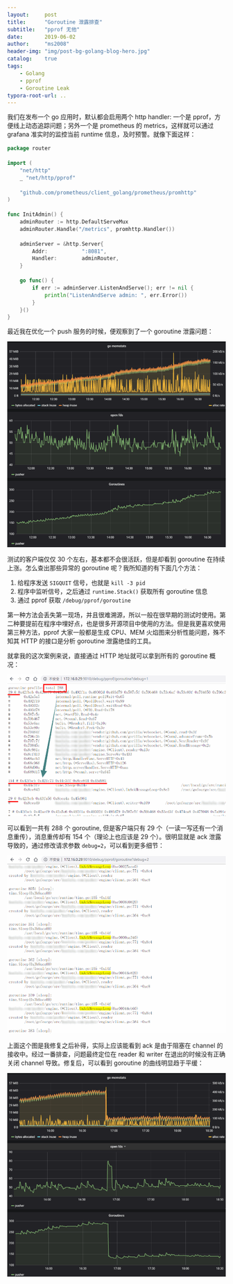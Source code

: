 ```yaml
---
layout:     post
title:      "Goroutine 泄露排查"
subtitle:   "pprof 无他"
date:       2019-06-02
author:     "ms2008"
header-img: "img/post-bg-golang-blog-hero.jpg"
catalog:    true
tags:
    - Golang
    - pprof
    - Goroutine Leak
typora-root-url: ..
---
```


我们在发布一个 go 应用时，默认都会启用两个 http handler: 一个是 pprof，方便线上动态追踪问题；另外一个是 prometheus 的 metrics，这样就可以通过 grafana 准实时的监控当前 runtime 信息，及时预警。就像下面这样：

```go
package router

import (
	"net/http"
	_ "net/http/pprof"

	"github.com/prometheus/client_golang/prometheus/promhttp"
)

func InitAdmin() {
	adminRouter := http.DefaultServeMux
	adminRouter.Handle("/metrics", promhttp.Handler())

    adminServer = &http.Server{
		Addr:           ":8081",
		Handler:        adminRouter,
	}

	go func() {
		if err := adminServer.ListenAndServe(); err != nil {
			println("ListenAndServe admin: ", err.Error())
		}
	}()
}
```

最近我在优化一个 push 服务的时候，便观察到了一个 goroutine 泄露问题：

![](/img/in-post/goroutine-leak/goroutine-leak-1.png)

测试的客户端仅仅 30 个左右，基本都不会很活跃，但是却看到 goroutine 在持续上涨。怎么查出那些异常的 goroutine 呢？我所知道的有下面几个方法：

1. 给程序发送 `SIGQUIT` 信号，也就是 `kill -3 pid`
2. 程序中监听信号，之后通过 `runtime.Stack()` 获取所有 goroutine 信息
3. 通过 pprof 获取 `/debug/pprof/goroutine`

第一种方法会丢失第一现场，并且很难溯源，所以一般在很早期的测试时使用。第二种要提前在程序中埋好点，也是很多开源项目中使用的方法。但是我更喜欢使用第三种方法，pprof 大家一般都是生成 CPU、MEM 火焰图来分析性能问题，殊不知其 HTTP 的接口是分析 goroutine 泄露绝佳的工具。

就拿我的这次案例来说，直接通过 HTTP 地址就可以拿到所有的 goroutine 概况：

![](/img/in-post/goroutine-leak/goroutine-stack-1.png)

可以看到一共有 288 个 goroutine, 但是客户端只有 29 个（一读一写还有一个消息重传），消息重传却有 154 个（理论上也应该是 29 个）。很明显就是 ack 泄露导致的，通过修改请求参数 `debug=2`，可以看到更多细节：

![](/img/in-post/goroutine-leak/goroutine-stack-2.png)

上面这个图是我修复之后补得，实际上应该能看到 ack 是由于阻塞在 channel 的接收中。经过一番排查，问题最终定位在 reader 和 writer 在退出的时候没有正确关闭 channel 导致。修复后，可以看到 goroutine 的曲线明显趋于平缓：

![](/img/in-post/goroutine-leak/goroutine-leak-2.png)
